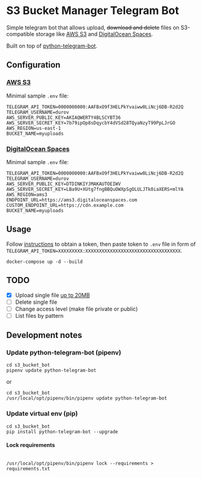 # S3 Bucket Manager Telegram Bot

Simple telegram bot that allows upload, ~~download and delete~~ files on S3-compatible storage like [AWS S3](https://aws.amazon.com/s3/) and [DigitalOcean Spaces](https://www.digitalocean.com/products/spaces/).

Built on top of [python-telegram-bot](https://github.com/python-telegram-bot/python-telegram-bot).

## Configuration

### [AWS S3](https://aws.amazon.com/s3/)

Minimal sample `.env` file:

```
TELEGRAM_API_TOKEN=0000000000:AAFBxO9f3HELPkYvaiww0LiNcj6DB-R2d2Q
TELEGRAM_USERNAME=durov
AWS_SERVER_PUBLIC_KEY=AKIAQWERTY4BLSCYBT36
AWS_SERVER_SECRET_KEY=7b79ipOp8sDqycbY4dVSd28TQyaNzyT99PpLJrGO
AWS_REGION=us-east-1
BUCKET_NAME=myuploads
```

### [DigitalOcean Spaces](https://www.digitalocean.com/products/spaces/)

Minimal sample `.env` file:

```
TELEGRAM_API_TOKEN=0000000000:AAFBxO9f3HELPkYvaiww0LiNcj6DB-R2d2Q
TELEGRAM_USERNAME=durov
AWS_SERVER_PUBLIC_KEY=DTDINKIYJMAKAUTOEIWV
AWS_SERVER_SECRET_KEY=LBa9U+XUtg7fngBBQuOWXpSgOLULJTk0iaXERS+mlYA
AWS_REGION=ams3
ENDPOINT_URL=https://ams3.digitaloceanspaces.com
CUSTOM_ENDPOINT_URL=https://cdn.example.com
BUCKET_NAME=myuploads
```

## Usage

Follow [instructions](https://core.telegram.org/bots#3-how-do-i-create-a-bot) to obtain a token, then paste token to `.env` file in form of `TELEGRAM_API_TOKEN=XXXXXXXXX:XXXXXXXXXXXXXXXXXXXXXXXXXXXXXXXXXXX`.

```
docker-compose up -d --build
```

## TODO

* [x] Upload single file [up tp 20MB](https://core.telegram.org/bots/api#getfile)
* [ ] Delete single file
* [ ] Change access level (make file private or public)
* [ ] List files by pattern

## Development notes

### Update python-telegram-bot (pipenv)

```
cd s3_bucket_bot
pipenv update python-telegram-bot
```

or

```
cd s3_bucket_bot
/usr/local/opt/pipenv/bin/pipenv update python-telegram-bot
```

### Update virtual env (pip)

```
cd s3_bucket_bot
pip install python-telegram-bot --upgrade
```

#### Lock requirements

```

/usr/local/opt/pipenv/bin/pipenv lock --requirements > requirements.txt
```
